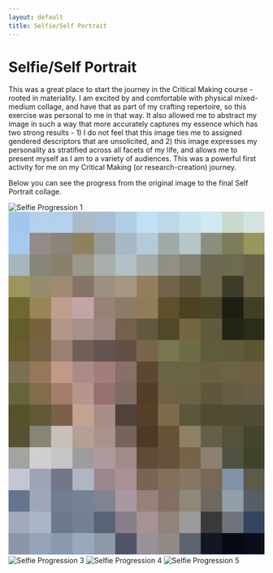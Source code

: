 ```yaml
---
layout: default
title: Selfie/Self Portrait
---
```

# Selfie/Self Portrait
This was a great place to start the journey in the Critical Making course - rooted in materiality. 
I am excited by and comfortable with physical mixed-medium collage, and have that as part of my crafting repertoire, so this exercise was personal to me in that way. It also allowed me to abstract my image in such a way that more accurately captures my essence which has two strong results - 1) I do not feel that this image ties me to assigned gendered descriptors that are unsolicited, and 2) this image expresses my personality as stratified across all facets of my life, and allows me to present myself as I am to a variety of audiences. This was a powerful first activity for me on my Critical Making (or research-creation) journey. 

Below you can see the progress from the original image to the final Self Portrait collage. 

![Selfie Progression 1](/assets/images/selfie1.png)
![Selfie Progression 2](/assets/images/selfie2.png)
![Selfie Progression 3](/assets/images/selfie3.png)
![Selfie Progression 4](/assets/images/selfie4.png)
![Selfie Progression 5](/assets/images/selfie5.png)
